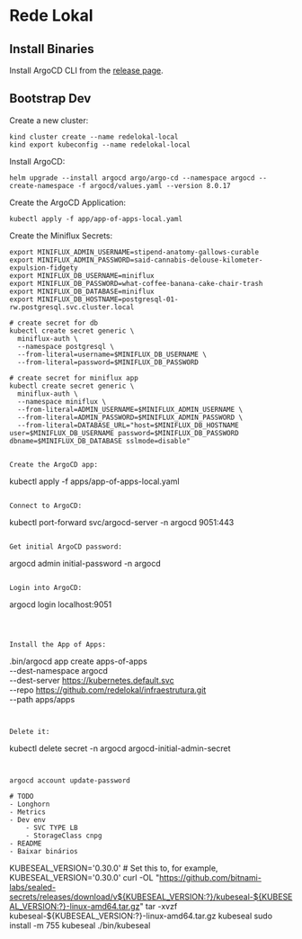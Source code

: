 # Rede Lokal

## Install Binaries
Install ArgoCD CLI from the [release page](https://github.com/argoproj/argo-cd/releases/).

## Bootstrap Dev
Create a new cluster:
```
kind cluster create --name redelokal-local
kind export kubeconfig --name redelokal-local
```

Install ArgoCD:
```
helm upgrade --install argocd argo/argo-cd --namespace argocd --create-namespace -f argocd/values.yaml --version 8.0.17
```

Create the ArgoCD Application:
```
kubectl apply -f app/app-of-apps-local.yaml

```

Create the Miniflux Secrets:
```
export MINIFLUX_ADMIN_USERNAME=stipend-anatomy-gallows-curable
export MINIFLUX_ADMIN_PASSWORD=said-cannabis-delouse-kilometer-expulsion-fidgety
export MINIFLUX_DB_USERNAME=miniflux
export MINIFLUX_DB_PASSWORD=what-coffee-banana-cake-chair-trash
export MINIFLUX_DB_DATABASE=miniflux
export MINIFLUX_DB_HOSTNAME=postgresql-01-rw.postgresql.svc.cluster.local

# create secret for db
kubectl create secret generic \
  miniflux-auth \
  --namespace postgresql \
  --from-literal=username=$MINIFLUX_DB_USERNAME \
  --from-literal=password=$MINIFLUX_DB_PASSWORD

# create secret for miniflux app
kubectl create secret generic \
  miniflux-auth \
  --namespace miniflux \
  --from-literal=ADMIN_USERNAME=$MINIFLUX_ADMIN_USERNAME \
  --from-literal=ADMIN_PASSWORD=$MINIFLUX_ADMIN_PASSWORD \
  --from-literal=DATABASE_URL="host=$MINIFLUX_DB_HOSTNAME user=$MINIFLUX_DB_USERNAME password=$MINIFLUX_DB_PASSWORD dbname=$MINIFLUX_DB_DATABASE sslmode=disable"


Create the ArgoCD app:
```
kubectl apply -f apps/app-of-apps-local.yaml
```

Connect to ArgoCD:
```
kubectl port-forward svc/argocd-server -n argocd 9051:443
```

Get initial ArgoCD password:
```
argocd admin initial-password -n argocd
```

Login into ArgoCD:
```
argocd login localhost:9051
```



Install the App of Apps:
```
.bin/argocd app create apps-of-apps \
    --dest-namespace argocd \
    --dest-server https://kubernetes.default.svc \
    --repo https://github.com/redelokal/infraestrutura.git \
    --path apps/apps
```


Delete it:
```
kubectl delete secret -n argocd argocd-initial-admin-secret
```


argocd account update-password

# TODO
- Longhorn
- Metrics
- Dev env
    - SVC TYPE LB
    - StorageClass cnpg
- README
- Baixar binários

```
KUBESEAL_VERSION='0.30.0' # Set this to, for example, KUBESEAL_VERSION='0.30.0'
curl -OL "https://github.com/bitnami-labs/sealed-secrets/releases/download/v${KUBESEAL_VERSION:?}/kubeseal-${KUBESEAL_VERSION:?}-linux-amd64.tar.gz"
tar -xvzf kubeseal-${KUBESEAL_VERSION:?}-linux-amd64.tar.gz kubeseal
sudo install -m 755 kubeseal ./bin/kubeseal
```
